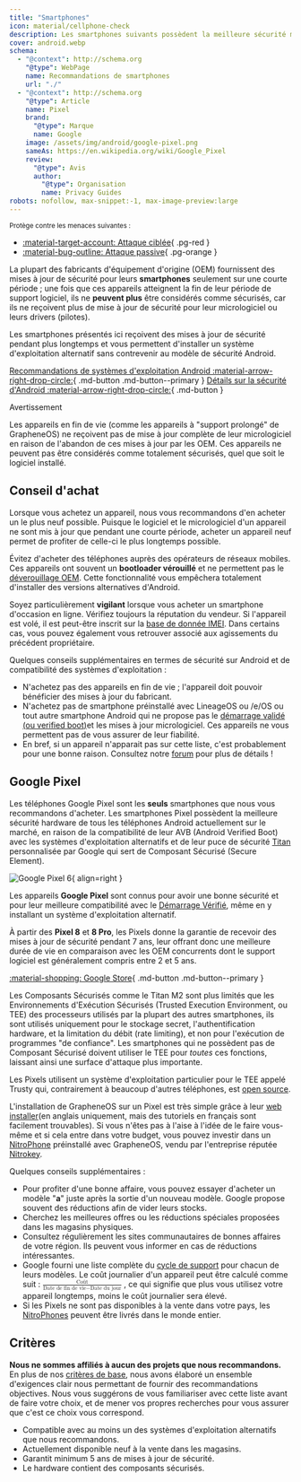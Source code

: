 ```yaml
---
title: "Smartphones"
icon: material/cellphone-check
description: Les smartphones suivants possèdent la meilleure sécurité matérielle (hardware) pour les systèmes d'exploitation Android alternatifs (ou custom ROMs).
cover: android.webp
schema:
  - "@context": http://schema.org
    "@type": WebPage
    name: Recommandations de smartphones
    url: "./"
  - "@context": http://schema.org
    "@type": Article
    name: Pixel
    brand:
      "@type": Marque
      name: Google
    image: /assets/img/android/google-pixel.png
    sameAs: https://en.wikipedia.org/wiki/Google_Pixel
    review:
      "@type": Avis
      author:
        "@type": Organisation
        name: Privacy Guides
robots: nofollow, max-snippet:-1, max-image-preview:large
---
```


<small>Protège contre les menaces suivantes :</small>

- [:material-target-account: Attaque ciblée](basics/common-threats.md#attacks-against-specific-individuals){ .pg-red }
- [:material-bug-outline: Attaque passive](basics/common-threats.md#security-and-privacy){ .pg-orange }

La plupart des fabricants d'équipement d'origine (OEM) fournissent des mises à jour de sécurité pour leurs **smartphones** seulement sur une courte période ; une fois que ces appareils atteignent la fin de leur période de support logiciel, ils ne **peuvent plus** être considérés comme sécurisés, car ils ne reçoivent plus de mise à jour de sécurité pour leur micrologiciel ou leurs drivers (pilotes).

Les smartphones présentés ici reçoivent des mises à jour de sécurité pendant plus longtemps et vous permettent d'installer un système d'exploitation alternatif sans contrevenir au modèle de sécurité Android.

[Recommandations de systèmes d'exploitation Android :material-arrow-right-drop-circle:](android/distributions.md){ .md-button .md-button--primary } [Détails sur la sécurité d'Android :material-arrow-right-drop-circle:](os/android-overview.md#security-protections){ .md-button }

<div class="admonition warning" markdown>
<p class="admonition-title">Avertissement</p>

Les appareils en fin de vie (comme les appareils à "support prolongé" de GrapheneOS) ne reçoivent pas de mise à jour complète de leur micrologiciel en raison de l'abandon de ces mises à jour par les OEM. Ces appareils ne peuvent pas être considérés comme totalement sécurisés, quel que soit le logiciel installé.

</div>

## Conseil d'achat

Lorsque vous achetez un appareil, nous vous recommandons d'en acheter un le plus neuf possible. Puisque le logiciel et le micrologiciel d'un appareil ne sont mis à jour que pendant une courte période, acheter un appareil neuf permet de profiter de celle-ci le plus longtemps possible.

Évitez d'acheter des téléphones auprès des opérateurs de réseaux mobiles. Ces appareils ont souvent un **bootloader vérouillé** et ne permettent pas le [déverouillage OEM](https://source.android.com/devices/bootloader/locking_unlocking). Cette fonctionnalité vous empêchera totalement d'installer des versions alternatives d'Android.

Soyez particulièrement **vigilant** lorsque vous acheter un smartphone d'occasion en ligne. Vérifiez toujours la réputation du vendeur. Si l'appareil est volé, il est peut-être inscrit sur la [base de donnée IMEI](https://gsma.com/get-involved/working-groups/terminal-steering-group/imei-database). Dans certains cas, vous pouvez également vous retrouver associé aux agissements du précédent propriétaire.

Quelques conseils supplémentaires en termes de sécurité sur Android et de compatibilité des systèmes d'exploitation :

- N'achetez pas des appareils en fin de vie ; l'appareil doit pouvoir bénéficier des mises à jour du fabricant.
- N'achetez pas de smartphone préinstallé avec  LineageOS ou /e/OS ou tout autre smartphone Android qui ne propose pas le [démarrage validé (ou verified boot)](https://source.android.com/security/verifiedboot)et les mises à jour micrologiciel. Ces appareils ne vous permettent pas de vous assurer de leur fiabilité.
- En bref, si un appareil n'apparait pas sur cette liste, c'est probablement pour une bonne raison. Consultez notre [forum](https://discuss.privacyguides.net) pour plus de détails !

## Google Pixel

Les téléphones Google Pixel sont les **seuls** smartphones que nous vous recommandons d'acheter. Les smartphones Pixel possèdent la meilleure sécurité hardware de tous les téléphones Android actuellement sur le marché, en raison de la compatibilité de leur AVB (Android Verified Boot) avec les systèmes d'exploitation alternatifs et de leur puce de sécurité [Titan](https://security.googleblog.com/2021/10/pixel-6-setting-new-standard-for-mobile.html) personnalisée par Google qui sert de Composant Sécurisé (Secure Element).

<div class="admonition recommendation" markdown>

![Google Pixel 6](assets/img/android/google-pixel.png){ align=right }

Les appareils **Google Pixel** sont connus pour avoir une bonne sécurité et pour leur meilleure compatibilité avec le [Démarrage Vérifié](https://source.android.com/security/verifiedboot), même en y installant un système d'exploitation alternatif.

À partir des **Pixel 8** et **8 Pro**, les Pixels donne la garantie de recevoir des mises à jour de sécurité pendant 7 ans, leur offrant donc une meilleure durée de vie en comparaison avec les OEM concurrents dont le support logiciel est généralement compris entre 2 et 5 ans.

[:material-shopping: Google Store](https://store.google.com/category/phones){ .md-button .md-button--primary }

</div>

Les Composants Sécurisés comme le Titan M2 sont plus limités que les Environnements d'Exécution Sécurisés (Trusted Execution Environment, ou TEE) des processeurs utilisés par la plupart des autres smartphones, ils sont utilisés uniquement pour le stockage secret, l'authentification hardware, et la limitation du débit (rate limiting), et non pour l'exécution de programmes "de confiance". Les smartphones qui ne possèdent pas de Composant Sécurisé doivent utiliser le TEE pour _toutes_ ces fonctions, laissant ainsi une surface d'attaque plus importante.

Les Pixels utilisent un système d'exploitation particulier pour le TEE appelé Trusty qui, contrairement à beaucoup d'autres téléphones, est [open source](https://source.android.com/security/trusty#whyTrusty).

L'installation de GrapheneOS sur un Pixel est très simple grâce à leur [web installer](https://grapheneos.org/install/web)(en anglais uniquement, mais des tutoriels en français sont facilement trouvables). Si vous n'êtes pas à l'aise à l'idée de le faire vous-même et si cela entre dans votre budget, vous pouvez investir dans un [NitroPhone](https://shop.nitrokey.com/shop) préinstallé avec GrapheneOS, vendu par l'entreprise réputée [Nitrokey](https://nitrokey.com/about).

Quelques conseils supplémentaires :

- Pour profiter d'une bonne affaire, vous pouvez essayer d'acheter un modèle "**a**" juste après la sortie d'un nouveau modèle. Google propose souvent des réductions afin de vider leurs stocks.
- Cherchez les meilleures offres ou les réductions spéciales proposées dans les magasins physiques.
- Consultez régulièrement les sites communautaires de bonnes affaires de votre région. Ils peuvent vous informer en cas de réductions intéressantes.
- Google fourni une liste complète du [cycle de support](https://support.google.com/nexus/answer/4457705) pour chacun de leurs modèles. Le coût journalier d'un appareil peut être calculé comme suit : <math xmlns="http://www.w3.org/1998/Math/MathML" display="inline" class="tml-display" style="display:inline math;"> <mfrac> <mtext>Coût</mtext> <mrow> <mtext>Date de fin de vie</mtext> <mo>−</mo> <mtext>Date du jour</mtext> </mrow> </mfrac> </math>
  , ce qui signifie que plus vous utilisez votre appareil longtemps, moins le coût journalier sera élevé.
- Si les Pixels ne sont pas disponibles à la vente dans votre pays, les [NitroPhones](https://shop.nitrokey.com/shop) peuvent être livrés dans le monde entier.

## Critères

**Nous ne sommes affiliés à aucun des projets que nous recommandons.** En plus de nos [critères de base](about/criteria.md), nous avons élaboré un ensemble d'exigences clair nous permettant de fournir des recommandations objectives. Nous vous suggérons de vous familiariser avec cette liste avant de faire votre choix, et de mener vos propres recherches pour vous assurer que c'est ce choix vous correspond.

- Compatible avec au moins un des systèmes d'exploitation alternatifs que nous recommandons.
- Actuellement disponible neuf à la vente dans les magasins.
- Garantit minimum 5 ans de mises à jour de sécurité.
- Le hardware contient des composants sécurisés.

